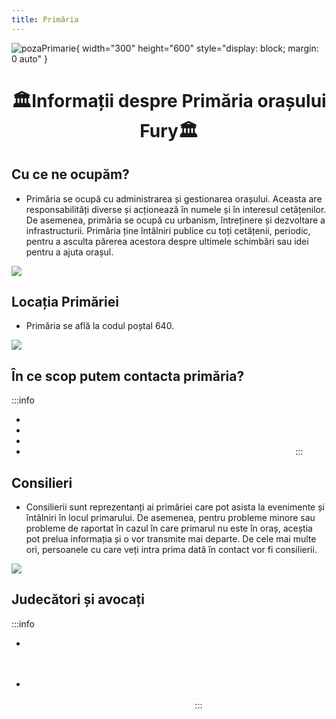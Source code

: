 ```yaml
---
title: Primăria
---
```


![pozaPrimarie](https://i.imgur.com/K8JSYtS.png){ width="300" height="600" style="display: block; margin: 0 auto" }

# <span class="title-font"><center>:classical_building:Informații despre Primăria orașului Fury:classical_building:</center></span>

## <span class="header-font">Cu ce ne ocupăm?</span>

- Primăria se ocupă cu administrarea și gestionarea orașului. Aceasta are responsabilități diverse și acționează în numele și în interesul cetățenilor. De asemenea, primăria se ocupă cu urbanism, întreținere și dezvoltare a infrastructurii. Primăria ține întâlniri publice cu toți cetățenii, periodic, pentru a asculta părerea acestora despre ultimele schimbări sau idei pentru a ajuta orașul.

![](https://i.imgur.com/EZ1QlKk.png)

## <span class="header-font">Locația Primăriei</span>

- Primăria se află la codul poștal 640.

![](https://i.imgur.com/rBCw6o2.png)

## <span class="header-font">În ce scop putem contacta primăria?</span>

:::info
<span style="color:white">Puteți contacta primăria în următoarele situații:</span>

- <span style="color:white">dacă aveți reclamații legate de angajații primăriei</span>
- <span style="color:white">dacă aveți reclamații la nivel de infrastructură a orașului</span>
- <span style="color:white">dacă vreți să organizați un eveniment și aveți nevoie de aprobare</span>
- <span style="color:white">dacă sunteți interesați să oferiți servicii în colaborare cu primăria</span>
:::

## <span class="header-font">Consilieri</span>

- Consilierii sunt reprezentanți ai primăriei care pot asista la evenimente și întâlniri în locul primarului. De asemenea, pentru probleme minore sau probleme de raportat în cazul în care primarul nu este în oraș, aceștia pot prelua informația și o vor transmite mai departe. De cele mai multe ori, persoanele cu care veți intra prima dată în contact vor fi consilierii.

![](https://i.imgur.com/rpgSoZy.jpg)

## Judecători și avocați

:::info
- <span style="color:white">Judecătorii sunt persoanele care se ocupă cu judecarea cazurilor penale și civile. Aceștia pot fi contactați în cazul în care aveți nevoie de aprobare pentru a deschide un proces.</span>

- <span style="color:white">Avocații sunt persoanele care se ocupă cu apărarea acuzatului în cazul unui proces. Aceștia pot fi contactați în cazul în care aveți nevoie de un avocat pentru a vă apăra într-un proces.</span>
:::